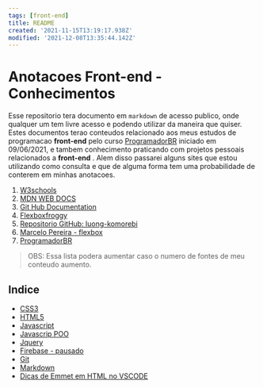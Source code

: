 ```yaml
---
tags: [front-end]
title: README
created: '2021-11-15T13:19:17.938Z'
modified: '2021-12-08T13:35:44.142Z'
---
```


# Anotacoes Front-end - Conhecimentos

Esse repositorio tera documento em `markdown` de acesso publico, onde qualquer um tem livre acesso e podendo utilizar da maneira que quiser.
Estes documentos terao conteudos relacionado aos meus estudos de programacao **front-end** pelo curso [ProgramadorBR](https://programadorbr.com) iniciado em 09/06/2021, e tambem conhecimento praticando com projetos pessoais relacionados a **front-end** . Alem disso passarei alguns sites que estou utilizando como consulta e que de alguma forma tem uma probabilidade de conterem em minhas anotacoes.

1. [W3schools](https://www.w3schools.com)
2. [MDN WEB DOCS](https://developer.mozilla.org/pt-BR/)
3. [Git Hub Documentation](https://docs.github.com/pt)
4. [Flexboxfroggy](https://flexboxfroggy.com)
5. [Repositorio GitHub: luong-komorebi](https://github.com/luong-komorebi/Markdown-Tutorial/blob/master/README_pt-BR.md)
6. [Marcelo Pereira - flexbox](https://github.com/marcelopoars/flexbox)
7. [ProgramadorBR](https://programadorbr.com)

> OBS: Essa lista podera aumentar caso o numero de fontes de meu conteudo aumento.

## Indice

- [CSS3](notes/css.md)
- [HTML5](notes/html.md)
- [Javascript](notes/javascript.md)
- [Javascrip POO](notes/javascript_poo.md)
- [Jquery](notes/Jquery.md)
- [Firebase - pausado](notes/firebase.md)
- [Git](notes/git.md)
- [Markdown](notes/markdown.md)
- [Dicas de Emmet em HTML no VSCODE](notes/Emmet.md)

